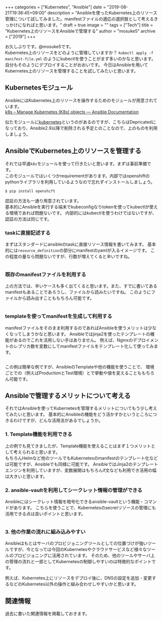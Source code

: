 +++
categories = ["Kubernetes", "Ansible"]
date = "2019-08-21T19:36:45+09:00"
description = "Ansibleを使ったKubernetes上のリソース管理について試してみました。manifestファイルの適応の選択肢として考えるきっかけになればと思います。"
draft = true
image = ""
tags = ["Tech"]
title = "Kubernetes上のリソースをAnsibleで管理する"
author = "mosuke5"
archive = ["2019"]
+++

お久しぶりです。@mosuke5です。  
Kubernetes上のリソースをどのように管理していますか？
`kubectl apply -f manifest-file.yml` のようにkubectlを使うことがまず多いのかなと思います。
自分もそのようにデプロイすることがおおいです。
今日はAnsibleを用いてKubernetes上のリソースを管理することを試してみたいと思います。
<!--more-->

## Kubernetesモジュール
AnsibleにはKubernetes上のリソースを操作するためのモジュールが用意されています。  
<a href="https://docs.ansible.com/ansible/latest/modules/k8s_module.html#k8s-raw-module" target="_blank">k8s – Manage Kubernetes (K8s) objects — Ansible Documentation</a>

似たモジュールに<a href="https://docs.ansible.com/ansible/latest/modules/kubernetes_module.html" target="_blank">kubernetes</a>というのがあるのですが、こちらはDepricatedになっており、Ansible2.9以降で削除される予定とのことなので、上のものを利用しましょう。

## AnsibleでKubernetes上のリソースを管理する
それでは早速`k8s`モジュールを使って行きたいと思います。まずは事前準備です。  
このモジュールではいくつかrequirementがあります。内部ではopenshiftのpythonライブラリを利用しているようなので忘れずインストールしましょう。

 ```
 $ pip install openshift
 ```

 認証の方法も一通り用意されています。  
 基本的にAnsibleを実行する端末でkubeconfigなりtokenを使ってkubectlが使える環境であれば問題ないです。
 内部的にはkubectlを使うわけではないですが、認証の方法は同じです。

### taskに直接記述する
まずはスタンダードにansibleのtaskに直接リソース情報を書いてみます。
基本的には`resource_definition`の部分にmanifestのyamlが入るイメージです。
この程度の量なら問題ないですが、行数が増えてくると辛いですね。

```
```

### 既存のmanifestファイルを利用する
上の方法では、辛いケースも多く出てくると思います。また、すでに書いてあるmanifestもあることであろうし、ファイルから読みたいですね。
このようにファイルから読み出すことももちろん可能です。

```
```

### templateを使ってmanifestを生成して利用する
manifestファイルをそのまま利用するのであればAnsibleを使うメリットは少なくなってしまうかなと思います。
Ansibleではjinja2を使ったテンプレートの機能があるのでこれを活用しない手はありません。
例えば、Nginxのデプロイメントのレプリカ数を変数にしてmanifestファイルをテンプレート化して使ってみます。

```
```

この例は簡単な例ですが、AnsibleのTemplateや他の機能を使うことで、
環境ごとでの（例えばProductionとTest環境）とで挙動や値を変えることももちろん可能です。

## Ansibleで管理するメリットについて考える
それではAnsibleを使ってKubernetesを管理するメリットについてもう少し考えてみたいと思います。
基本的にAnsibleの機能をどう活かすかというところにつきるわけですが、どんな活用法があるでしょうか。

### 1. Template機能を利用できる
上の例でも見てきましたが、Template機能を使えることはまず１つメリットとして考えられると思います。  
もちろんHelmなど他のツールでもKubernetesのmanifestのテンプレート化などは可能ですが、Ansibleでも同様に可能です。
AnsibleではJinja2のテンプレートエンジンを利用していますが、変数展開はもちろんif文なども利用でき活用の幅は大きいと思います。

### 2. ansible-vaultを利用してシークレット情報の管理ができる
Ansibleにはシークレット情報を暗号化できるansible-vaultという機能・コマンドがあります。
こちらを使うことで、Kubernetesのsecretリソースの管理にも活用できる点は良いポイントと思います。

```
```

### 3. 他の作業の流れに組み込みやすい
Ansibleはもとはサーバのプロビジョニングツールとしての位置づけが強いツールですが、今となっては今回のKubernetesやクラウドサービスなど様々なツールのプロビジョニングに活用されています。
そのため、他のツールやサーバ上の管理の流れと一部としてKubernetesの制御しやすいのは特徴的なポイントです。

例えば、Kubernetes上にリソースをデプロイ後に、DNSの設定を追加・変更するなどのKubernetes以外の操作と組み合わせしやすいかと思います。

## 関連情報
過去に書いた関連情報を掲載しておきます。

<div class="iframely-embed"><div class="iframely-responsive" style="height: 140px; padding-bottom: 0;"><a href="https://blog.mosuke.tech/entry/2019/03/07/k8s-with-terraform/" data-iframely-url="//cdn.iframe.ly/al5KMSQ"></a></div></div><script async src="//cdn.iframe.ly/embed.js" charset="utf-8"></script>